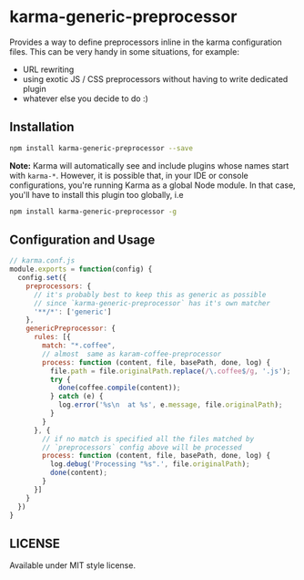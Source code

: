 # karma-generic-preprocessor

Provides a way to define preprocessors inline in the karma configuration
files. This can be very handy in some situations, for example:

  * URL rewriting
  * using exotic JS / CSS preprocessors without having to write dedicated plugin
  * whatever else you decide to do :)

## Installation

``` bash
npm install karma-generic-preprocessor --save
```

**Note:** Karma will automatically see and include plugins whose names start with `karma-*`. However, it is possible that, in your IDE or console configurations, you're running Karma as a global Node module. In that case, you'll have to install this plugin too globally, i.e

``` bash
npm install karma-generic-preprocessor -g
```

## Configuration and Usage

``` js
// karma.conf.js
module.exports = function(config) {
  config.set({
    preprocessors: {
      // it's probably best to keep this as generic as possible
      // since `karma-generic-preprocessor` has it's own matcher
      '**/*': ['generic'] 
    },
    genericPreprocessor: {
      rules: [{
        match: "*.coffee",
        // almost  same as karam-coffee-preprocessor
        process: function (content, file, basePath, done, log) {
          file.path = file.originalPath.replace(/\.coffee$/g, '.js');
          try {
            done(coffee.compile(content));
          } catch (e) {
            log.error('%s\n  at %s', e.message, file.originalPath);
          }
        }
      }, {
        // if no match is specified all the files matched by
        // `preprocessors` config above will be processed
        process: function (content, file, basePath, done, log) {
          log.debug('Processing "%s".', file.originalPath);
          done(content);
        }
      }]
    }
  })
}
```

## LICENSE

Available under MIT style license.
